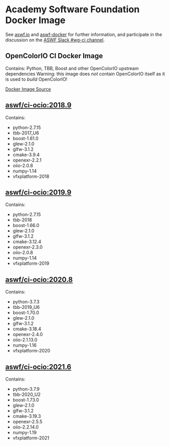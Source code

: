 <!--
Copyright (c) Contributors to the aswf-docker Project. All rights reserved.
SPDX-License-Identifier: Apache-2.0

Warning: this file is automatically generated from a template!
-->

# Academy Software Foundation Docker Image

See [aswf.io](https://aswf.io) and [aswf-docker](https://github.com/AcademySoftwareFoundation/aswf-docker)
for further information, and participate in the discussion on the
[ASWF Slack #wg-ci channel](https://academysoftwarefdn.slack.com/archives/C0169RX7MMK).

## OpenColorIO CI Docker Image

Contains: Python, TBB, Boost and other OpenColorIO upstream dependencies
Warning: this image does *not* contain OpenColorIO itself as it is used to *build* OpenColorIO!

[Docker Image Source](https://github.com/AcademySoftwareFoundation/aswf-docker/blob/master/ci-ocio/Dockerfile)

## [aswf/ci-ocio:2018.9](https://hub.docker.com/r/aswf/ci-ocio/tags?page=1&name=2018.9)

Contains:
* python-2.7.15
* tbb-2017_U6
* boost-1.61.0
* glew-2.1.0
* glfw-3.1.2
* cmake-3.9.4
* openexr-2.2.1
* oiio-2.0.8
* numpy-1.14
* vfxplatform-2018

## [aswf/ci-ocio:2019.9](https://hub.docker.com/r/aswf/ci-ocio/tags?page=1&name=2019.9)

Contains:
* python-2.7.15
* tbb-2018
* boost-1.66.0
* glew-2.1.0
* glfw-3.1.2
* cmake-3.12.4
* openexr-2.3.0
* oiio-2.0.8
* numpy-1.14
* vfxplatform-2019

## [aswf/ci-ocio:2020.8](https://hub.docker.com/r/aswf/ci-ocio/tags?page=1&name=2020.8)

Contains:
* python-3.7.3
* tbb-2019_U6
* boost-1.70.0
* glew-2.1.0
* glfw-3.1.2
* cmake-3.18.4
* openexr-2.4.0
* oiio-2.1.13.0
* numpy-1.16
* vfxplatform-2020

## [aswf/ci-ocio:2021.6](https://hub.docker.com/r/aswf/ci-ocio/tags?page=1&name=2021.6)

Contains:
* python-3.7.9
* tbb-2020_U2
* boost-1.73.0
* glew-2.1.0
* glfw-3.1.2
* cmake-3.19.3
* openexr-2.5.5
* oiio-2.2.14.0
* numpy-1.19
* vfxplatform-2021

